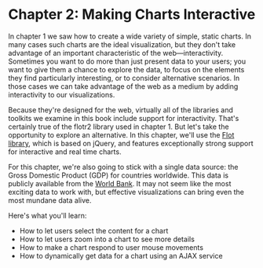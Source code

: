 # Chapter 2: Making Charts Interactive

In chapter 1 we saw how to create a wide variety of simple, static charts. In many cases such charts are the ideal visualization, but they don't take advantage of an important characteristic of the web—interactivity. Sometimes you want to do more than just present data to your users; you want to give them a chance to explore the data, to focus on the elements they find particularly interesting, or to consider alternative scenarios. In those cases we can take advantage of the web as a medium by adding interactivity to our visualizations.
Because they're designed for the web, virtually all of the libraries and toolkits we examine in this book include support for interactivity. That's certainly true of the flotr2 library used in chapter 1. But let's take the opportunity to explore an alternative. In this chapter, we'll use the [Flot library](http://www.flotcharts.org/), which is based on jQuery, and features exceptionally strong support for interactive and real time charts.
For this chapter, we're also going to stick with a single data source: the Gross Domestic Product (<span class="smcp">GDP</span>) for countries worldwide. This data is publicly available from the [World Bank](http://data.worldbank.org). It may not seem like the most exciting data to work with, but effective visualizations can bring even the most mundane data alive.
Here's what you'll learn:

* How to let users select the content for a chart
* How to let users zoom into a chart to see more details
* How to make a chart respond to user mouse movements
* How to dynamically get data for a chart using an <span class="smcp">AJAX</span> service

